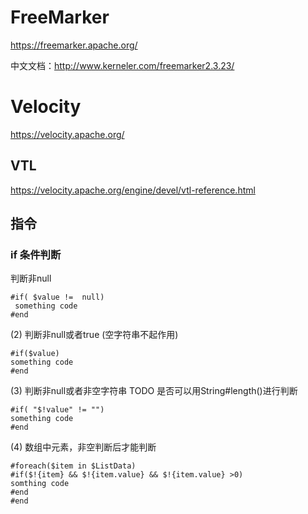

# FreeMarker



https://freemarker.apache.org/

中文文档：http://www.kerneler.com/freemarker2.3.23/





# Velocity




https://velocity.apache.org/

## VTL
https://velocity.apache.org/engine/devel/vtl-reference.html

## 指令

### if 条件判断

判断非null

```velocity
#if( $value !=  null)
 something code
#end
```

(2) 判断非null或者true (空字符串不起作用)

```velocity
#if($value)
something code
#end
```

(3) 判断非null或者非空字符串
TODO 是否可以用String#length()进行判断

```velocity
#if( "$!value" != "")
something code
#end
```

(4) 数组中元素，非空判断后才能判断

```velocity
#foreach($item in $ListData)
#if($!{item} && $!{item.value} && $!{item.value} >0)
somthing code
#end
#end
```

